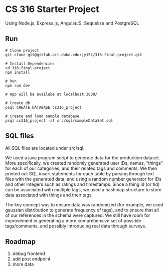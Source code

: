 # CS 316 Starter Project
Using Node.js, Express.js, AngularJS, Sequelize and PostgreSQL   

## Run   
```
# Clone project   
git clone git@gitlab.oit.duke.edu:jy152/316-final-project.git  

# Install Dependencies   
cd 316-final-project   
npm install   

# Run   
npm run dev   

# App will be availabe at localhost:3000/   

# Create db
psql CREATE DATABASE cs316_project

# Create and load sample database   
psql cs316_project -af src/sql/sampleDataSet.sql   

```
## SQL files   
All SQL files are located under src/sql.

We used a java program script to generate data for the production dataset. More specifically, we created randomly generated user IDs, names, "things" for each of our categories, and their related tags and comments. We then printed out SQL insert statements for each table by parsing through text files with the generated data, and using a random number generator for IDs and other integers such as ratings and timestamps. Since a thing id (or tid) can be associated with multiple tags, we used a hashmap structure to store data associated with things and their tags.

The key concept was to ensure data was randomized (for example, we used gaussian distribution to generate frequency of tags), and to ensure that all of our references in the schema were captured. We still have room for improvement in generating a more comprehensive set of possible tags/comments, and possibly introducing real data through surveys.

## Roadmap   
1. debug frontend   
2. add post endpoint   
3. more data   
